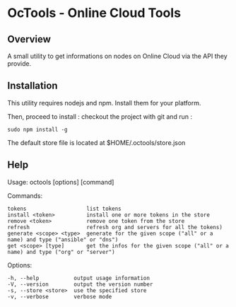 # OcTools - Online Cloud Tools

## Overview

A small utility to get informations on nodes on Online Cloud via the API they provide.

## Installation

This utility requires nodejs and npm. Install them for your platform.

Then, proceed to install : checkout the project with git and run :

    sudo npm install -g

The default store file is located at $HOME/.octools/store.json

## Help

  Usage: octools [options] [command]

  Commands:

    tokens                   list tokens
    install <token>          install one or more tokens in the store
    remove <token>           remove one token from the store
    refresh                  refresh org and servers for all the tokens)
    generate <scope> <type>  generate for the given scope ("all" or a name) and type ("ansible" or "dns")
    get <scope> [type]       get the infos for the given scope ("all" or a name) and type ("org" or "server")

  Options:

    -h, --help           output usage information
    -V, --version        output the version number
    -s, --store <store>  use the specified store
    -v, --verbose        verbose mode

